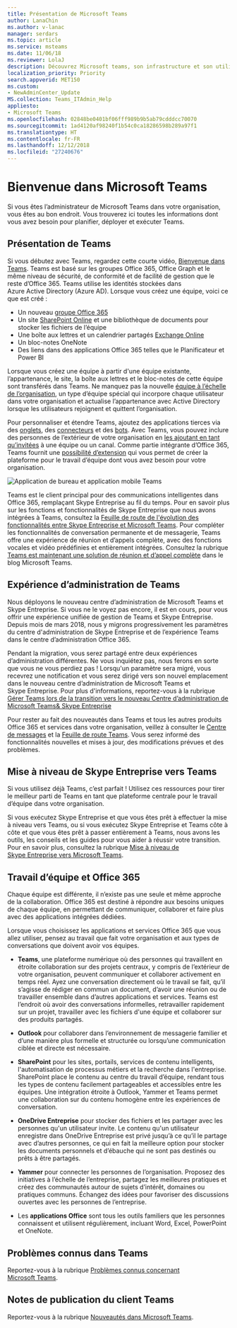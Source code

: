 ```yaml
---
title: Présentation de Microsoft Teams
author: LanaChin
ms.author: v-lanac
manager: serdars
ms.topic: article
ms.service: msteams
ms.date: 11/06/18
ms.reviewer: LolaJ
description: Découvrez Microsoft teams, son infrastructure et son utilisation avec Office 365.
localization_priority: Priority
search.appverid: MET150
ms.custom:
- NewAdminCenter_Update
MS.collection: Teams_ITAdmin_Help
appliesto:
- Microsoft Teams
ms.openlocfilehash: 02848be0401bf06fff989b9b5ab79cdddcc70070
ms.sourcegitcommit: 1ad4120af98240f1b54c0ca18286598b289a97f1
ms.translationtype: HT
ms.contentlocale: fr-FR
ms.lasthandoff: 12/12/2018
ms.locfileid: "27240676"
---
```

# <a name="welcome-to-microsoft-teams"></a>Bienvenue dans Microsoft Teams

Si vous êtes l’administrateur de Microsoft Teams dans votre organisation, vous êtes au bon endroit. Vous trouverez ici toutes les informations dont vous avez besoin pour planifier, déployer et exécuter Teams.  

## <a name="overview-of-teams"></a>Présentation de Teams

Si vous débutez avec Teams, regardez cette courte vidéo, [Bienvenue dans Teams](https://support.office.com/article/video-welcome-to-microsoft-teams-b98d533f-118e-4bae-bf44-3df2470c2b12?wt.mc_id=otc_microsoft_teams). Teams est basé sur les groupes Office 365, Office Graph et le même niveau de sécurité, de conformité et de facilité de gestion que le reste d’Office 365. Teams utilise les identités stockées dans Azure Active Directory (Azure AD). Lorsque vous créez une équipe, voici ce que est créé :
- Un nouveau [groupe Office 365](office-365-groups.md)
- Un site [SharePoint Online](sharepoint-onedrive-interact.md) et une bibliothèque de documents pour stocker les fichiers de l’équipe
- Une boîte aux lettres et un calendrier partagés [Exchange Online](exchange-teams-interact.md)
- Un bloc-notes OneNote
- Des liens dans des applications Office 365 telles que le Planificateur et Power BI

Lorsque vous créez une équipe à partir d'une équipe existante, l’appartenance, le site, la boîte aux lettres et le bloc-notes de cette équipe sont transférés dans Teams. Ne manquez pas la nouvelle [équipe à l’échelle de l’organisation](create-an-org-wide-team.md), un type d’équipe spécial qui incorpore chaque utilisateur dans votre organisation et actualise l’appartenance avec Active Directory lorsque les utilisateurs rejoignent et quittent l’organisation. 

Pour personnaliser et étendre Teams, ajoutez des applications tierces via des [onglets](built-in-custom-tabs.md), des [connecteurs](office-365-custom-connectors.md) et des [bots](add-bots.md). Avec Teams, vous pouvez inclure des personnes de l’extérieur de votre organisation en [les ajoutant en tant qu’invitées](guest-access.md) à une équipe ou un canal. Comme partie intégrante d’Office 365, Teams fournit une [possibilité d’extension](https://docs.microsoft.com/en-us/microsoftteams/platform) qui vous permet de créer la plateforme pour le travail d’équipe dont vous avez besoin pour votre organisation. 

![Application de bureau et application mobile Teams](media/teams-overview-hub.png)

Teams est le client principal pour des communications intelligentes dans Office 365, remplaçant Skype Entreprise au fil du temps. Pour en savoir plus sur les fonctions et fonctionnalités de Skype Entreprise que nous avons intégrées à Teams, consultez la [Feuille de route de l'évolution des fonctionnalités entre Skype Entreprise et Microsoft Teams](http://aka.ms/skype2teamsroadmap). Pour compléter les fonctionnalités de conversation permanente et de messagerie, Teams offre une expérience de réunion et d’appels complète, avec des fonctions vocales et vidéo prédéfinies et entièrement intégrées. Consultez la rubrique [Teams est maintenant une solution de réunion et d’appel complète](https://techcommunity.microsoft.com/t5/Microsoft-Teams-Blog/Microsoft-Teams-is-now-a-complete-meeting-and-calling-solution/ba-p/236042) dans le blog Microsoft Teams.

## <a name="teams-admin-experience"></a>Expérience d’administration de Teams

Nous déployons le nouveau centre d’administration de Microsoft Teams et Skype Entreprise. Si vous ne le voyez pas encore, il est en cours, pour vous offrir une expérience unifiée de gestion de Teams et Skype Entreprise. Depuis mois de mars 2018, nous y migrons progressivement les paramètres du centre d'administration de Skype Entreprise et de l’expérience Teams dans le centre d’administration Office 365. 

Pendant la migration, vous serez partagé entre deux expériences d’administration différentes. Ne vous inquiétez pas, nous ferons en sorte que vous ne vous perdiez pas ! Lorsqu'un paramètre sera migré, vous recevrez une notification et vous serez dirigé vers son nouvel emplacement dans le nouveau centre d’administration de Microsoft Teams et Skype Entreprise. Pour plus d'informations, reportez-vous à la rubrique [Gérer Teams lors de la transition vers le nouveau Centre d’administration de Microsoft Teams& Skype Entreprise](manage-teams-skypeforbusiness-admin-center.md) 

Pour rester au fait des nouveautés dans Teams et tous les autres produits Office 365 et services dans votre organisation, veillez à consulter le [Centre de messages](https://admin.microsoft.com/AdminPortal/Home#/MessageCenter) et la [Feuille de route Teams](https://www.microsoft.com/microsoft-365/roadmap?rtc=1%26filters=Microsoft%20Teams%26searchterms=microsoft%2Cteams). Vous serez informé des fonctionnalités nouvelles et mises à jour, des modifications prévues et des problèmes. 

## <a name="upgrade-from-skype-for-business-to-teams"></a>Mise à niveau de Skype Entreprise vers Teams
Si vous utilisez déjà Teams, c’est parfait ! Utilisez ces ressources pour tirer le meilleur parti de Teams en tant que plateforme centrale pour le travail d’équipe dans votre organisation. 

Si vous exécutez Skype Entreprise et que vous êtes prêt à effectuer la mise à niveau vers Teams, ou si vous exécutez Skype Entreprise et Teams côte à côte et que vous êtes prêt à passer entièrement à Teams, nous avons les outils, les conseils et les guides pour vous aider à réussir votre transition. Pour en savoir plus, consultez la rubrique [Mise à niveau de Skype Entreprise vers Microsoft Teams](journey-skypeforbusiness-teams.md).

## <a name="teamwork-and-office-365"></a>Travail d’équipe et Office 365
Chaque équipe est différente, il n’existe pas une seule et même approche de la collaboration. Office 365 est destiné à répondre aux besoins uniques de chaque équipe, en permettant de communiquer, collaborer et faire plus avec des applications intégrées dédiées. 

Lorsque vous choisissez les applications et services Office 365 que vous allez utiliser, pensez au travail que fait votre organisation et aux types de conversations que doivent avoir vos équipes. 

- **Teams**, une plateforme numérique où des personnes qui travaillent en étroite collaboration sur des projets centraux, y compris de l’extérieur de votre organisation, peuvent communiquer et collaborer activement en temps réel. Ayez une conversation directement où le travail se fait, qu’il s’agisse de rédiger en commun un document, d’avoir une réunion ou de travailler ensemble dans d’autres applications et services. Teams est l’endroit où avoir des conversations informelles, retravailler rapidement sur un projet, travailler avec les fichiers d'une équipe et collaborer sur des produits partagés. 

- **Outlook** pour collaborer dans l’environnement de messagerie familier et d’une manière plus formelle et structurée ou lorsqu’une communication ciblée et directe est nécessaire. 

- **SharePoint** pour les sites, portails, services de contenu intelligents, l'automatisation de processus métiers et la recherche dans l'entreprise. SharePoint place le contenu au centre du travail d’équipe, rendant tous les types de contenu facilement partageables et accessibles entre les équipes. Une intégration étroite à Outlook, Yammer et Teams permet une collaboration sur du contenu homogène entre les expériences de conversation.   

- **OneDrive Entreprise** pour stocker des fichiers et les partager avec les personnes qu'un utilisateur invite. Le contenu qu'un utilisateur enregistre dans OneDrive Entreprise est privé jusqu’à ce qu’il le partage avec d’autres personnes, ce qui en fait la meilleure option pour stocker les documents personnels et d’ébauche qui ne sont pas destinés ou prêts à être partagés.

- **Yammer** pour connecter les personnes de l’organisation. Proposez des initiatives à l’échelle de l’entreprise, partagez les meilleures pratiques et créez des communautés autour de sujets d’intérêt, domaines ou pratiques communs. Échangez des idées pour favoriser des discussions ouvertes avec les personnes de l’entreprise.

- Les **applications Office** sont tous les outils familiers que les personnes connaissent et utilisent régulièrement, incluant Word, Excel, PowerPoint et OneNote. 

## <a name="teams-known-issues"></a>Problèmes connus dans Teams

Reportez-vous à la rubrique [Problèmes connus concernant Microsoft Teams](Known-issues.md).

## <a name="teams-client-release-notes"></a>Notes de publication du client Teams

Reportez-vous à la rubrique [Nouveautés dans Microsoft Teams](https://support.office.com/article/what-s-new-in-microsoft-teams-d7092a6d-c896-424c-b362-a472d5f105de).

